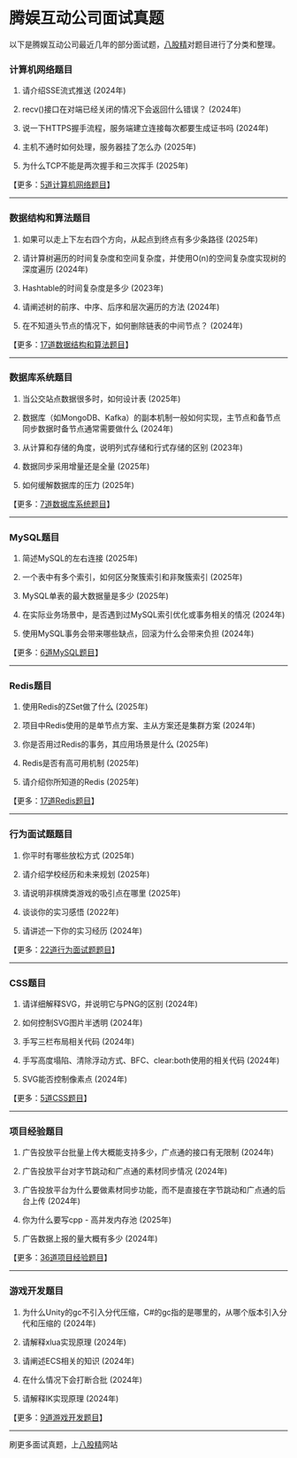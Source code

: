 # 腾娱互动公司面试真题

以下是腾娱互动公司最近几年的部分面试题，[八股精](https://www.bagujing.com)对题目进行了分类和整理。

### 计算机网络题目

1. 请介绍SSE流式推送 (2024年) 

2. recv()接口在对端已经关闭的情况下会返回什么错误？ (2024年) 

3. 说一下HTTPS握手流程，服务端建立连接每次都要生成证书吗 (2024年) 

4. 主机不通时如何处理，服务器挂了怎么办 (2025年) 

5. 为什么TCP不能是两次握手和三次挥手 (2025年) 

【更多：[5道计算机网络题目](https://www.bagujing.com/companies)】


---

### 数据结构和算法题目

1. 如果可以走上下左右四个方向，从起点到终点有多少条路径 (2025年) 

2. 请计算树遍历的时间复杂度和空间复杂度，并使用O(n)的空间复杂度实现树的深度遍历 (2024年) 

3. Hashtable的时间复杂度是多少 (2023年) 

4. 请阐述树的前序、中序、后序和层次遍历的方法 (2024年) 

5. 在不知道头节点的情况下，如何删除链表的中间节点？ (2024年) 

【更多：[17道数据结构和算法题目](https://www.bagujing.com/companies)】


---

### 数据库系统题目

1. 当公交站点数据很多时，如何设计表 (2025年) 

2. 数据库（如MongoDB、Kafka）的副本机制一般如何实现，主节点和备节点同步数据时备节点通常需要做什么 (2024年) 

3. 从计算和存储的角度，说明列式存储和行式存储的区别 (2023年) 

4. 数据同步采用增量还是全量 (2025年) 

5. 如何缓解数据库的压力 (2025年) 

【更多：[7道数据库系统题目](https://www.bagujing.com/companies)】


---

### MySQL题目

1. 简述MySQL的左右连接 (2025年) 

2. 一个表中有多个索引，如何区分聚簇索引和非聚簇索引 (2025年) 

3. MySQL单表的最大数据量是多少 (2025年) 

4. 在实际业务场景中，是否遇到过MySQL索引优化或事务相关的情况 (2024年) 

5. 使用MySQL事务会带来哪些缺点，回滚为什么会带来负担 (2024年) 

【更多：[6道MySQL题目](https://www.bagujing.com/companies)】


---

### Redis题目

1. 使用Redis的ZSet做了什么 (2025年) 

2. 项目中Redis使用的是单节点方案、主从方案还是集群方案 (2024年) 

3. 你是否用过Redis的事务，其应用场景是什么 (2025年) 

4. Redis是否有高可用机制 (2025年) 

5. 请介绍你所知道的Redis (2025年) 

【更多：[17道Redis题目](https://www.bagujing.com/companies)】


---

### 行为面试题题目

1. 你平时有哪些放松方式 (2025年) 

2. 请介绍学校经历和未来规划 (2025年) 

3. 请说明非棋牌类游戏的吸引点在哪里 (2025年) 

4. 谈谈你的实习感悟 (2022年) 

5. 请讲述一下你的实习经历 (2024年) 

【更多：[22道行为面试题题目](https://www.bagujing.com/companies)】


---

### CSS题目

1. 请详细解释SVG，并说明它与PNG的区别 (2024年) 

2. 如何控制SVG图片半透明 (2024年) 

3. 手写三栏布局相关代码 (2024年) 

4. 手写高度塌陷、清除浮动方式、BFC、clear:both使用的相关代码 (2024年) 

5. SVG能否控制像素点 (2024年) 

【更多：[5道CSS题目](https://www.bagujing.com/companies)】


---

### 项目经验题目

1. 广告投放平台批量上传大概能支持多少，广点通的接口有无限制 (2024年) 

2. 广告投放平台对字节跳动和广点通的素材同步情况 (2024年) 

3. 广告投放平台为什么要做素材同步功能，而不是直接在字节跳动和广点通的后台上传 (2024年) 

4. 你为什么要写cpp - 高并发内存池 (2025年) 

5. 广告数据上报的量大概有多少 (2024年) 

【更多：[36道项目经验题目](https://www.bagujing.com/companies)】


---

### 游戏开发题目

1. 为什么Unity的gc不引入分代压缩，C#的gc指的是哪里的，从哪个版本引入分代和压缩的 (2024年) 

2. 请解释xlua实现原理 (2024年) 

3. 请阐述ECS相关的知识 (2024年) 

4. 在什么情况下会打断合批 (2024年) 

5. 请解释IK实现原理 (2024年) 

【更多：[9道游戏开发题目](https://www.bagujing.com/companies)】


---

刷更多面试真题，上[八股精](https://www.bagujing.com)网站